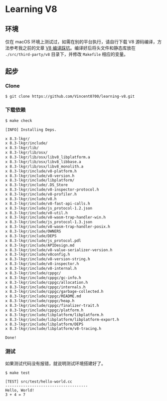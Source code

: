 # Learning V8

## 环境

仅在 macOS 环境上测试过，如需在别的平台执行，请自行下载 V8 源码编译，方法参考我之前的文章 [V8 编译踩坑](https://vincentstudio.info/2020/05/18/054_V8_compilation/)。编译好后将头文件和静态库放在 `./src/third-party/v8` 目录下，并修改 `Makefile` 相应的变量。

## 起步

### Clone

```bash
$ git clone https://github.com/Vincent0700/learning-v8.git
```

### 下载依赖

```bash
$ make check

[INFO] Installing Deps.

x 8.3-lkgr/
x 8.3-lkgr/include/
x 8.3-lkgr/lib/
x 8.3-lkgr/lib/osx/
x 8.3-lkgr/lib/osx/libv8_libplatform.a
x 8.3-lkgr/lib/osx/libv8_libbase.a
x 8.3-lkgr/lib/osx/libv8_monolith.a
x 8.3-lkgr/include/v8-platform.h
x 8.3-lkgr/include/v8-version.h
x 8.3-lkgr/include/libplatform/
x 8.3-lkgr/include/.DS_Store
x 8.3-lkgr/include/v8-inspector-protocol.h
x 8.3-lkgr/include/v8-profiler.h
x 8.3-lkgr/include/v8.h
x 8.3-lkgr/include/v8-fast-api-calls.h
x 8.3-lkgr/include/js_protocol-1.2.json
x 8.3-lkgr/include/v8-util.h
x 8.3-lkgr/include/v8-wasm-trap-handler-win.h
x 8.3-lkgr/include/js_protocol-1.3.json
x 8.3-lkgr/include/v8-wasm-trap-handler-posix.h
x 8.3-lkgr/include/OWNERS
x 8.3-lkgr/include/DEPS
x 8.3-lkgr/include/js_protocol.pdl
x 8.3-lkgr/include/APIDesign.md
x 8.3-lkgr/include/v8-value-serializer-version.h
x 8.3-lkgr/include/v8config.h
x 8.3-lkgr/include/v8-version-string.h
x 8.3-lkgr/include/v8-inspector.h
x 8.3-lkgr/include/v8-internal.h
x 8.3-lkgr/include/cppgc/
x 8.3-lkgr/include/cppgc/gc-info.h
x 8.3-lkgr/include/cppgc/allocation.h
x 8.3-lkgr/include/cppgc/internals.h
x 8.3-lkgr/include/cppgc/garbage-collected.h
x 8.3-lkgr/include/cppgc/README.md
x 8.3-lkgr/include/cppgc/heap.h
x 8.3-lkgr/include/cppgc/finalizer-trait.h
x 8.3-lkgr/include/cppgc/platform.h
x 8.3-lkgr/include/libplatform/libplatform.h
x 8.3-lkgr/include/libplatform/libplatform-export.h
x 8.3-lkgr/include/libplatform/DEPS
x 8.3-lkgr/include/libplatform/v8-tracing.h

Done!
```

### 测试

如果测试代码没有报错，就说明测试环境搭建好了。

```
$ make test 

[TEST] src/test/hello-world.cc
-------------------------------------
Hello, World!
3 + 4 = 7
```
